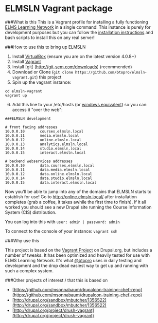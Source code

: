 ELMSLN Vagrant package
==============
###What is this
This is a Vagrant profile for installing a fully functioning [ELMS Learning Network](https://github.com/btopro/elmsln) in a single command!  This instance is purely for development purposes but you can follow the [installation instructions](https://github.com/btopro/elmsln/blob/master/INSTALL.txt) and bash scripts to install this on any real server!

###How to use this to bring up ELMSLN
1. Install [VirtualBox](https://www.virtualbox.org/wiki/Downloads) (ensure you are on the latest version 4.0.8+)
2. Install [Vagrant](http://www.vagrantup.com/downloads.html)
3. Install [git] (http://git-scm.com/downloads) (recommended)
4. Download or Clone (`git clone https://github.com/btopro/elmsln-vagrant.git`) this project
5. Spin up the vagrant instance:
```
cd elmsln-vagrant
vagrant up
```
6. Add this line to your /etc/hosts (or [windows equivalent](http://www.howtogeek.com/howto/27350/beginner-geek-how-to-edit-your-hosts-file/)) so you can access it "over the web":

```
###ELMSLN development

# front facing addresses
10.0.0.10       courses.elmsln.local
10.0.0.11       media.elmsln.local
10.0.0.12       online.elmsln.local
10.0.0.13       analytics.elmsln.local
10.0.0.14       studio.elmsln.local
10.0.0.15       interact.elmsln.local

# backend webservices addresses
10.0.0.10       data.courses.elmsln.local
10.0.0.11       data.media.elmsln.local
10.0.0.12       data.online.elmsln.local
10.0.0.14       data.studio.elmsln.local
10.0.0.15       data.interact.elmsln.local
```

Now you'll be able to jump into any of the domains that ELMSLN starts to establish for use!  Go to http://online.elmsln.local/ after installation completes (grab a coffee, it takes awhile the first time to finish).  If it all worked you should see a new Drupal site running the Course Information System (CIS) distribution.

You can log into this with `user: admin | password: admin`

To connect to the console of your instance: `vagrant ssh`

###Why use this

This project is based on the [Vagrant Project](http://drupal.org/project/vagrant) on Drupal.org, but includes a number of tweaks.  It has been optimized and heavily tested for use with ELMS Learning Network.  It's what [@btopro](http://twitter.com/btopro) uses in daily testing and development and the drop dead easiest way to get up and running with such a complex system.

###Other projects of interest / that this is based on

*  [https://github.com/msonnabaum/drupalcon-training-chef-repo](https://github.com/msonnabaum/drupalcon-training-chef-repo)
*  [http://drupal.org/sandbox/mbutcher/1356522](http://drupal.org/sandbox/mbutcher/1356522)
*  [http://drupal.org/project/drush-vagrant](http://drupal.org/project/drush-vagrant)
